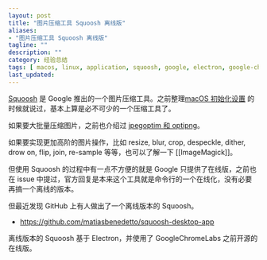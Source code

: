 ```yaml
---
layout: post
title: "图片压缩工具 Squoosh 离线版"
aliases: 
- "图片压缩工具 Squoosh 离线版"
tagline: ""
description: ""
category: 经验总结
tags: [ macos, linux, application, squoosh, google, electron, google-chrome, image, image-compress, ]
last_updated:
---
```


[Squoosh](https://squoosh.app/) 是 Google 推出的一个图片压缩工具。之前整理[macOS 初始化设置](/post/2020/07/macbook-pro-initial-setup.html) 的时候就说过，基本上算是必不可少的一个压缩工具了。

如果要大批量压缩图片，之前也介绍过 [jpegoptim 和 optipng](/post/2018/06/optimize-and-compress-jpeg-and-png-using-command.html)。

如果要实现更加高阶的图片操作，比如 resize, blur, crop, despeckle, dither, drow on, flip, join, re-sample 等等，也可以了解一下 [[ImageMagick]]。

但使用 Squoosh 的过程中有一点不方便的就是 Google 只提供了在线版，之前也在 issue 中提过，官方回复是本来这个工具就是命令行的一个在线化，没有必要再搞一个离线的版本。

但最近发现 GitHub 上有人做出了一个离线版本的 Squoosh。

- <https://github.com/matiasbenedetto/squoosh-desktop-app>

离线版本的 Squoosh 基于 Electron，并使用了 GoogleChromeLabs 之前开源的在线版。

